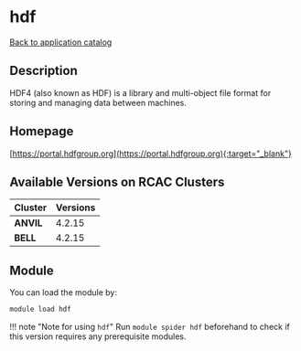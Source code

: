 # hdf

[Back to application catalog](../app_catalog.md)

## Description

HDF4 (also known as HDF) is a library and multi-object file format for storing and managing data between machines.

## Homepage

[https://portal.hdfgroup.org](https://portal.hdfgroup.org){:target="_blank"}

## Available Versions on RCAC Clusters

|Cluster|Versions|
|---|---|
**ANVIL**|4.2.15
**BELL**|4.2.15

## Module

You can load the module by:

```bash
module load hdf
```

!!! note "Note for using `hdf`"
    Run `module spider hdf` beforehand to check if this version requires any prerequisite modules.
